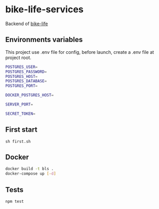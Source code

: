 # bike-life-services

Backend of [bike-life](https://github.com/1-irdA/bike-life)    

## Environments variables  

This project use .env file for config, before launch, create a .env file at project root.       

```sh
POSTGRES_USER=
POSTGRES_PASSWORD=
POSTGRES_HOST=
POSTGRES_DATABASE=
POSTGRES_PORT=

DOCKER_POSTGRES_HOST=

SERVER_PORT=

SECRET_TOKEN=
```

## First start

```
sh first.sh
```

## Docker     

```sh
docker build -t bls .
docker-compose up [-d]
```

## Tests

```sh
npm test
```